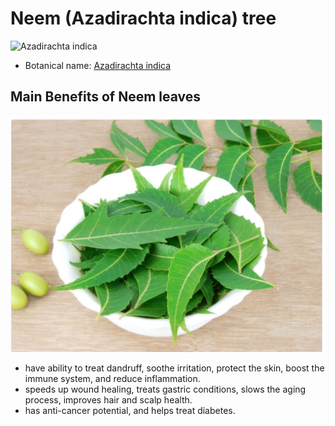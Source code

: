 # Neem (Azadirachta indica) tree 
![Azadirachta indica](https://upload.wikimedia.org/wikipedia/commons/8/8e/Neem_tree_leaves.JPG)
- Botanical name: [Azadirachta indica](https://en.wikipedia.org/wiki/Azadirachta_indica)



## Main Benefits of Neem leaves
![neem leaves](img/neem-leaves-1.png)
- have  ability to treat dandruff, soothe irritation, protect the skin, boost the immune system, and reduce inflammation.
- speeds up wound healing, treats gastric conditions, slows the aging process, improves hair and scalp health.
- has anti-cancer potential, and helps treat diabetes.



